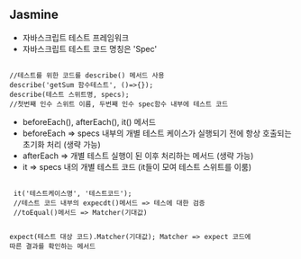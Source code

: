 ## Jasmine

- 자바스크립트 테스트 프레임워크
- 자바스크립트 테스트 코드 명칭은 'Spec'
<code>
//테스트를 위한 코드를 describe() 메서드 사용
describe('getSum 함수테스트', ()=>{});
describe(테스트 스위트명, specs);
//첫번째 인수 스위트 이름, 두번째 인수 spec함수 내부에 테스트 코드
</code>

- beforeEach(), afterEach(), it() 메서드
- beforeEach => specs 내부의 개별 테스트 케이스가 실행되기 전에 항상 호출되는 초기화 처리 (생략 가능)
- afterEach => 개별 테스트 실행이 된 이후 처리하는 메서드 (생략 가능)
- it => specs 내의 개별 테스트 코드 (it들이 모여 테스트 스위트를 이룸)

<code>
 it('테스트케이스명', '테스트코드');
 //테스트 코드 내부의 expecdt()메서드 => 테스에 대한 검증 
 //toEqual()메서드 => Matcher(기대값)

 expect(테스트 대상 코드).Matcher(기대값);
 Matcher => expect 코드에 따른 결과를 확인하는 메서드

</code>


